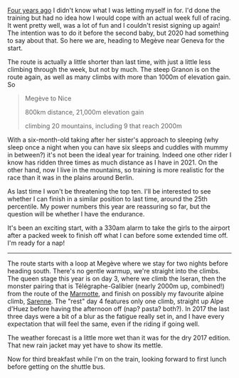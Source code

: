 [Four years ago](/haute-route) I didn't know what I was letting myself in for. I'd done the training but had no idea how I would cope with an actual week full of racing. It went pretty well, was a lot of fun and I couldn't resist signing up again! The intention was to do it before the second baby, but 2020 had something to say about that. So here we are, heading to Megève near Geneva for the start.

The route is actually a little shorter than last time, with just a little less climbing through the week, but not by much. The steep Granon is on the route again, as well as many climbs with more than 1000m of elevation gain. So

> Megève to Nice
>
> 800km distance, 21,000m elevation gain
>
> climbing 20 mountains, including 9 that reach 2000m

With a six-month-old taking after her sister's approach to sleeping (why sleep once a night when you can have six sleeps and cuddles with mummy in between?) it's not been the ideal year for training. Indeed one other rider I know has ridden three times as much distance as I have in 2021. On the other hand, now I live in the mountains, so training is more realistic for the race than it was in the plains around Berlin.

As last time I won't be threatening the top ten. I'll be interested to see whether I can finish in a similar position to last time, around the 25th percentile. My power numbers this year are reassuring so far, but the question will be whether I have the endurance.

It's been an exciting start, with a 330am alarm to take the girls to the airport after a packed week to finish off what I can before some extended time off. I'm ready for a nap!

***

The route starts with a loop at Megève where we stay for two nights before heading south. There's no gentle warmup, we're straight into the climbs. The queen stage this year is on day 3, where we climb the Iseran, then the monster pairing that is Télégraphe-Galibier (nearly 2000m up, combined!) from the route of the [Marmotte](/posts/marmotte-2017), and finish on possibly my favourite alpine climb, [Sarenne](/posts/hra-2017-stage-3). The "rest" day 4 features only one climb, straight up Alpe d'Huez before having the afternoon off (nap? pasta? both?). In 2017 the last three days were a bit of a blur as the fatigue really set in, and I have every expectation that will feel the same, even if the riding if going well.

The weather forecast is a little more wet than it was for the dry 2017 edition. That new rain jacket may yet have to show its mettle.

Now for third breakfast while I'm on the train, looking forward to first lunch before getting on the shuttle bus.
